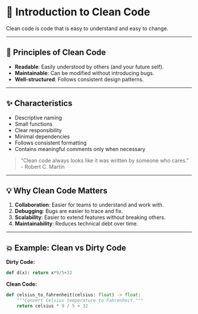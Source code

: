 # 🧼 Introduction to Clean Code

Clean code is code that is easy to understand and easy to change.

---

## 🧭 Principles of Clean Code

- **Readable**: Easily understood by others (and your future self).
- **Maintainable**: Can be modified without introducing bugs.
- **Well-structured**: Follows consistent design patterns.

---

## ✨ Characteristics

- Descriptive naming
- Small functions
- Clear responsibility
- Minimal dependencies
- Follows consistent formatting
- Contains meaningful comments only when necessary

> "Clean code always looks like it was written by someone who cares." - Robert C. Martin

---

## 💡 Why Clean Code Matters

1. **Collaboration**: Easier for teams to understand and work with.
2. **Debugging**: Bugs are easier to trace and fix.
3. **Scalability**: Easier to extend features without breaking others.
4. **Maintainability**: Reduces technical debt over time.

---

## 💥 Example: Clean vs Dirty Code

**Dirty Code:**

```python
def d(x): return x*9/5+32
```

**Clean Code:**

```python
def celsius_to_fahrenheit(celsius: float) -> float:
    """Convert Celsius temperature to Fahrenheit."""
    return celsius * 9 / 5 + 32
```

